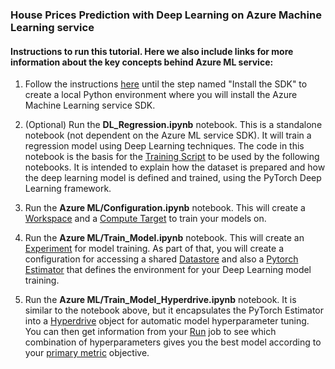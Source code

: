 ### House Prices  Prediction with Deep Learning on Azure Machine Learning service

#### Instructions to run this tutorial. Here we also include links for more information about the key concepts behind Azure ML service:

1. Follow the instructions [here](https://docs.microsoft.com/en-us/azure/machine-learning/service/quickstart-create-workspace-with-python) until the step named "Install the SDK" to create a local Python environment where you will install the Azure Machine Learning service SDK.

2. (Optional) Run the **DL_Regression.ipynb** notebook. This is a standalone notebook (not dependent on the Azure ML service SDK). It will train a regression model using Deep Learning techniques. The code in this notebook is the basis for the [Training Script](https://docs.microsoft.com/en-us/azure/machine-learning/service/concept-azure-machine-learning-architecture#training-script) to be used by the following notebooks. It is intended to explain how the dataset is prepared and how the deep learning model is defined and trained, using the PyTorch Deep Learning framework.

3. Run the **Azure ML/Configuration.ipynb** notebook. This will create a [Workspace](https://docs.microsoft.com/en-us/azure/machine-learning/service/concept-azure-machine-learning-architecture#workspace) and a [Compute Target](https://docs.microsoft.com/en-us/azure/machine-learning/service/concept-azure-machine-learning-architecture#compute-target) to train your models on.

4. Run the **Azure ML/Train_Model.ipynb** notebook. This will create an [Experiment](https://docs.microsoft.com/en-us/azure/machine-learning/service/concept-azure-machine-learning-architecture#experiment) for model training. As part of that, you will create a configuration for accessing a shared [Datastore](https://docs.microsoft.com/en-us/azure/machine-learning/service/concept-azure-machine-learning-architecture#datastore) and also a [Pytorch Estimator](https://docs.microsoft.com/en-us/azure/machine-learning/service/how-to-train-pytorch) that defines the environment for your  Deep Learning model training.

5. Run the **Azure ML/Train_Model_Hyperdrive.ipynb** notebook. It is similar to the notebook above, but it encapsulates the PyTorch Estimator into a [Hyperdrive](https://docs.microsoft.com/en-us/azure/machine-learning/service/how-to-tune-hyperparameters) object for automatic model hyperparameter tuning. You can then get information from your [Run](https://docs.microsoft.com/en-us/azure/machine-learning/service/concept-azure-machine-learning-architecture#run) job to see which combination of hyperparameters gives you the best model according to your [primary metric](https://docs.microsoft.com/en-us/azure/machine-learning/service/how-to-tune-hyperparameters#specify-primary-metric) objective.